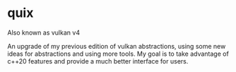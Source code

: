 # quix

Also known as vulkan v4

An upgrade of my previous edition of vulkan abstractions, using some new ideas for abstractions and using more tools. My goal is to take advantage of c++20 features and provide a much better interface for users.


